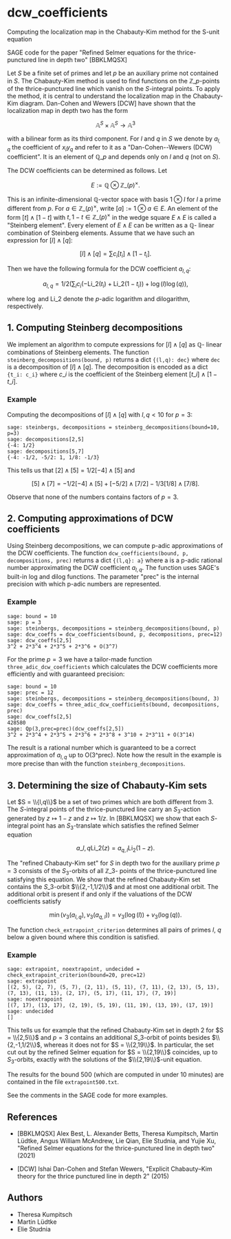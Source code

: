 # dcw_coefficients
Computing the localization map in the Chabauty-Kim method for the S-unit equation

SAGE code for the paper "Refined Selmer equations for the thrice-punctured line in depth two" [BBKLMQSX]

Let $S$ be a finite set of primes and let $p$ be an auxiliary prime not contained in $S$. The Chabauty-Kim method is used to find functions on the 
$\mathbb{Z}\_p$-points of the thrice-punctured line which vanish on the $S$-integral points. To apply the method, it is central to understand the localization map in the Chabauty-Kim diagram. Dan-Cohen and Wewers [DCW] have shown that the localization map in depth two has the form

$$ \mathbb{A}^S \times \mathbb{A}^S \to \mathbb{A}^3 $$

with a bilinear form as its third component. For $l$ and $q$ in $S$ we denote by $a_{l,q}$ the coefficient of $x_l y_q$ and refer to it as a "Dan-Cohen--Wewers (DCW) coefficient". It is an element of 
$\mathbb{Q}\_p$ and depends only on $l$ and $q$ (not on $S$).

The DCW coefficients can be determined as follows. Let 

$$ E := \mathbb{Q} \otimes \mathbb{Z}\_{(p)}^\times. $$

This is an infinite-dimensional 
$\mathbb{Q}$-vector space with basis $1 \otimes l$ for $l$ a prime different from $p$. For 
$a \in \mathbb{Z}\_{(p)}^\times$, write $[a] := 1 \otimes a \in E$. 
An element of the form $[t] \wedge [1-t]$ with $t, 1-t \in \mathbb{Z}\_{(p)}^\times$ 
in the wedge square $E \wedge E$ is called a "Steinberg element". Every element of $E \wedge E$ can be written as a 
$\mathbb{Q}$-
linear combination of Steinberg elements. Assume that we have such an expression for $[l] \wedge [q]$:

$$ [l] \wedge [q] = \sum c_i [t_i] \wedge [1-t_i]. $$

Then we have the following formula for the DCW coefficient $a_{l,q}$:

$$ a_{l,q} = 1/2 (\sum_i c_i (-\mathrm{Li}\_2(t_i)+\mathrm{Li}\_2(1-t_i)) + \log(l)\log(q)), $$

where $\log$ and 
$\mathrm{Li}\_2$ 
denote the $p$-adic logarithm and dilogarithm, respectively.

## 1. Computing Steinberg decompositions
We implement an algorithm to compute expressions for $[l] \wedge [q]$ as 
$\mathbb{Q}$-
linear combinations of Steinberg elements. The function `steinberg_decompositions(bound, p)` returns a dict `{(l,q): dec}` where `dec` is a decomposition of $[l] \wedge [q]$. The decomposition is encoded as a dict `{t_i: c_i}` where 
$c\_i$ 
is the coefficient of the Steinberg element 
$[t\_i] \wedge [1-t\_i]$.

### Example
Computing the decompositions of $[l] \wedge [q]$ with $l,q < 10$ for $p = 3$:
```sage
sage: steinbergs, decompositions = steinberg_decompositions(bound=10, p=3)
sage: decompositions[2,5]
{-4: 1/2}
sage: decompositions[5,7]
{-4: -1/2, -5/2: 1, 1/8: -1/3}
```
This tells us that $[2] \wedge [5] = 1/2 [-4]\wedge [5]$ and 

$$ [5] \wedge [7] = -1/2 [-4] \wedge [5] + [-5/2] \wedge [7/2] - 1/3 [1/8] \wedge [7/8].$$


Observe that none of the numbers contains factors of $p=3$.

## 2. Computing approximations of DCW coefficients

Using Steinberg decompositions, we can compute p-adic approximations of the DCW coefficients. The function `dcw_coefficients(bound, p, decompositions, prec)` returns a dict `{(l,q}: a}` where a is a p-adic rational number approximating the DCW coefficient $a_{l,q}$. The function uses SAGE's built-in log and dilog functions. The parameter "prec" is the internal precision with which p-adic numbers are represented.

### Example
```sage
sage: bound = 10
sage: p = 3
sage: steinbergs, decompositions = steinberg_decompositions(bound, p)
sage: dcw_coeffs = dcw_coefficients(bound, p, decompositions, prec=12)
sage: dcw_coeffs[2,5]
3^2 + 2*3^4 + 2*3^5 + 2*3^6 + O(3^7)
```

For the prime $p = 3$ we have a tailor-made function `three_adic_dcw_coefficients` which calculates the DCW coefficients more efficiently and with guaranteed precision:
```sage 
sage: bound = 10
sage: prec = 12
sage: steinbergs, decompositions = steinberg_decompositions(bound, 3)
sage: dcw_coeffs = three_adic_dcw_coefficients(bound, decompositions, prec)
sage: dcw_coeffs[2,5]
428580
sage: Qp(3,prec=prec)(dcw_coeffs[2,5])
3^2 + 2*3^4 + 2*3^5 + 2*3^6 + 2*3^8 + 3^10 + 2*3^11 + O(3^14)
```
The result is a rational number which is guaranteed to be a correct approximation of $a_{l,q}$ up to O(3^prec). Note how the result in the example is more precise than with the function `steinberg_decompositions`.

## 3. Determining the size of Chabauty-Kim sets
Let $S = \\{l,q\\}$ be a set of two primes which are both different from 3. The $S$-integral points of the thrice-punctured line carry an $S_3$-action generated by $z \mapsto 1-z$ and $z \mapsto 1/z$. In [BBKLMQSX] we show that each $S$-integral point has an $S_3$-translate which satisfies the refined  Selmer equation

$$ a\_{l,q} \mathrm{Li}\_2(z) = a_{q,l} \mathrm{Li}_2(1-z). $$

The "refined Chabauty-Kim set" for $S$ in depth two for the auxiliary prime $p = 3$ consists of the $S_3$-orbits of all 
$\mathbb{Z}\_3$-
points of the thrice-punctured line satisfying this equation. We show that the refined Chabauty-Kim set contains the $S\_3$-orbit 
$\\{2,-1,1/2\\}$ 
and at most one additional orbit. The additional orbit is present if and only if the valuations of the DCW coefficients satisfy

$$ \min(v_3(a_{l,q}), v_3(a_{q,l})) = v_3(\log(l)) + v_3(\log(q)). $$


The function `check_extrapoint_criterion` determines all pairs of primes $l$, $q$ below a given bound where this condition is satisfied.

### Example
```sage
sage: extrapoint, noextrapoint, undecided = check_extrapoint_criterion(bound=20, prec=12)
sage: extrapoint
[(2, 5), (2, 7), (5, 7), (2, 11), (5, 11), (7, 11), (2, 13), (5, 13), (7, 13), (11, 13), (2, 17), (5, 17), (11, 17), (7, 19)]
sage: noextrapoint
[(7, 17), (13, 17), (2, 19), (5, 19), (11, 19), (13, 19), (17, 19)]
sage: undecided
[]
```
This tells us for example that the refined Chabauty-Kim set in depth 2 for 
$S = \\{2,5\\}$
and $p = 3$ contains an additional $S\_3$-orbit of points besides 
$\\{2,-1,1/2\\}$,
whereas it does not for 
$S = \\{2,19\\}$.
In particular, the set cut out by the refined Selmer equation for 
$S = \\{2,19\\}$
coincides, up to $S_3$-orbits, exactly with the solutions of the 
$\\{2,19\\}$-unit equation.

The results for the bound 500 (which are computed in under 10 minutes) are contained in the file `extrapoint500.txt`.

See the comments in the SAGE code for more examples.

## References

- [BBKLMQSX] Alex Best, L. Alexander Betts, Theresa Kumpitsch, Martin Lüdtke, Angus William McAndrew, Lie Qian, Elie Studnia, and Yujie Xu, "Refined Selmer equations for the thrice-punctured line in depth two" (2021)
  
- [DCW] Ishai Dan-Cohen and Stefan Wewers, "Explicit Chabauty–Kim theory for the thrice punctured line in depth 2" (2015)
  
## Authors

- Theresa Kumpitsch
- Martin Lüdtke
- Elie Studnia
